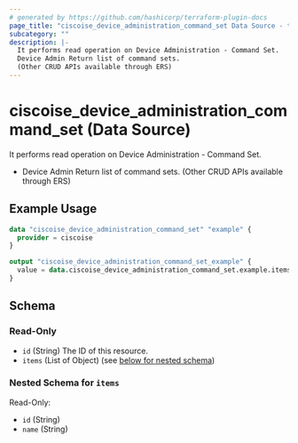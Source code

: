 ```yaml
---
# generated by https://github.com/hashicorp/terraform-plugin-docs
page_title: "ciscoise_device_administration_command_set Data Source - terraform-provider-ciscoise"
subcategory: ""
description: |-
  It performs read operation on Device Administration - Command Set.
  Device Admin Return list of command sets.
  (Other CRUD APIs available through ERS)
---
```


# ciscoise_device_administration_command_set (Data Source)

It performs read operation on Device Administration - Command Set.

- Device Admin Return list of command sets.
 (Other CRUD APIs available through ERS)

## Example Usage

```terraform
data "ciscoise_device_administration_command_set" "example" {
  provider = ciscoise
}

output "ciscoise_device_administration_command_set_example" {
  value = data.ciscoise_device_administration_command_set.example.items
}
```

<!-- schema generated by tfplugindocs -->
## Schema

### Read-Only

- `id` (String) The ID of this resource.
- `items` (List of Object) (see [below for nested schema](#nestedatt--items))

<a id="nestedatt--items"></a>
### Nested Schema for `items`

Read-Only:

- `id` (String)
- `name` (String)


